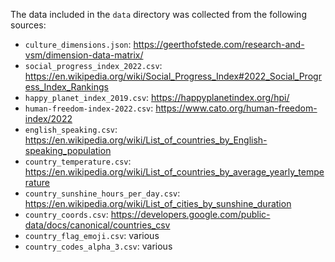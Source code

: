 The data included in the `data` directory was collected from the following sources:
- `culture_dimensions.json`: https://geerthofstede.com/research-and-vsm/dimension-data-matrix/
- `social_progress_index_2022.csv`: https://en.wikipedia.org/wiki/Social_Progress_Index#2022_Social_Progress_Index_Rankings
- `happy_planet_index_2019.csv`: https://happyplanetindex.org/hpi/
- `human-freedom-index-2022.csv`: https://www.cato.org/human-freedom-index/2022
- `english_speaking.csv`: https://en.wikipedia.org/wiki/List_of_countries_by_English-speaking_population
- `country_temperature.csv`: https://en.wikipedia.org/wiki/List_of_countries_by_average_yearly_temperature
- `country_sunshine_hours_per_day.csv`: https://en.wikipedia.org/wiki/List_of_cities_by_sunshine_duration
- `country_coords.csv`: https://developers.google.com/public-data/docs/canonical/countries_csv
- `country_flag_emoji.csv`: various
- `country_codes_alpha_3.csv`: various
